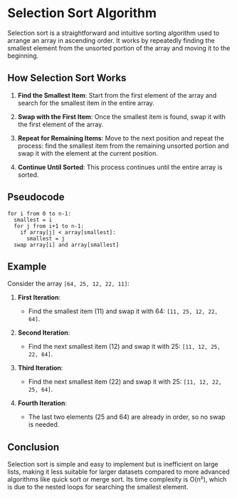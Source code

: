 # Selection Sort Algorithm

Selection sort is a straightforward and intuitive sorting algorithm used to arrange an array in ascending order. It works by repeatedly finding the smallest element from the unsorted portion of the array and moving it to the beginning.

## How Selection Sort Works

1. **Find the Smallest Item**: Start from the first element of the array and search for the smallest item in the entire array.

2. **Swap with the First Item**: Once the smallest item is found, swap it with the first element of the array.

3. **Repeat for Remaining Items**: Move to the next position and repeat the process: find the smallest item from the remaining unsorted portion and swap it with the element at the current position.

4. **Continue Until Sorted**: This process continues until the entire array is sorted.

## Pseudocode

```
for i from 0 to n-1:
  smallest = i
  for j from i+1 to n-1:
    if array[j] < array[smallest]:
      smallest = j
  swap array[i] and array[smallest]
```

## Example

Consider the array `[64, 25, 12, 22, 11]`:

1. **First Iteration**:
   - Find the smallest item (11) and swap it with 64: `[11, 25, 12, 22, 64]`.

2. **Second Iteration**:
   - Find the next smallest item (12) and swap it with 25: `[11, 12, 25, 22, 64]`.

3. **Third Iteration**:
   - Find the next smallest item (22) and swap it with 25: `[11, 12, 22, 25, 64]`.

4. **Fourth Iteration**:
   - The last two elements (25 and 64) are already in order, so no swap is needed.

## Conclusion

Selection sort is simple and easy to implement but is inefficient on large lists, making it less suitable for larger datasets compared to more advanced algorithms like quick sort or merge sort. Its time complexity is O(n²), which is due to the nested loops for searching the smallest element.
